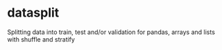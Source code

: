 # datasplit
Splitting data into train, test and/or validation for pandas, arrays and lists with shuffle and stratify
